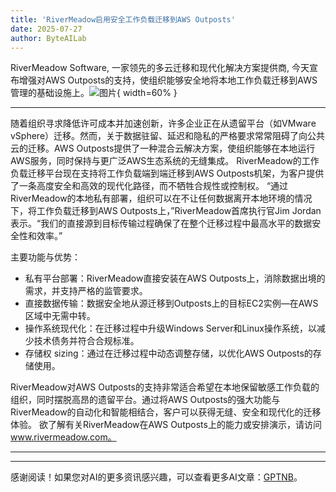 ```yaml
---
title: 'RiverMeadow启用安全工作负载迁移到AWS Outposts'
date: 2025-07-27
author: ByteAILab
---
```


RiverMeadow Software, 一家领先的多云迁移和现代化解决方案提供商, 今天宣布增强对AWS Outposts的支持，使组织能够安全地将本地工作负载迁移到AWS管理的基础设施上。![图片](https://ai-techpark.com/wp-content/uploads/RiverMeadow.jpg){ width=60% }

---

随着组织寻求降低许可成本并加速创新，许多企业正在从遗留平台（如VMware vSphere）迁移。然而，关于数据驻留、延迟和隐私的严格要求常常阻碍了向公共云的迁移。AWS Outposts提供了一种混合云解决方案，使组织能够在本地运行AWS服务，同时保持与更广泛AWS生态系统的无缝集成。
RiverMeadow的工作负载迁移平台现在支持将工作负载端到端迁移到AWS Outposts机架，为客户提供了一条高度安全和高效的现代化路径，而不牺牲合规性或控制权。
“通过RiverMeadow的本地私有部署，组织可以在不让任何数据离开本地环境的情况下，将工作负载迁移到AWS Outposts上，”RiverMeadow首席执行官Jim Jordan表示。“我们的直接源到目标传输过程确保了在整个迁移过程中最高水平的数据安全性和效率。”

主要功能与优势：

- 私有平台部署：RiverMeadow直接安装在AWS Outposts上，消除数据出境的需求，并支持严格的监管要求。
- 直接数据传输：数据安全地从源迁移到Outposts上的目标EC2实例—在AWS区域中无需中转。
- 操作系统现代化：在迁移过程中升级Windows Server和Linux操作系统，以减少技术债务并符合合规标准。
- 存储权 sizing：通过在迁移过程中动态调整存储，以优化AWS Outposts的存储使用。

RiverMeadow对AWS Outposts的支持非常适合希望在本地保留敏感工作负载的组织，同时摆脱高昂的遗留平台。通过将AWS Outposts的强大功能与RiverMeadow的自动化和智能相结合，客户可以获得无缝、安全和现代化的迁移体验。
欲了解有关RiverMeadow在AWS Outposts上的能力或安排演示，请访问 www.rivermeadow.com。

---
---
感谢阅读！如果您对AI的更多资讯感兴趣，可以查看更多AI文章：[GPTNB](https://gptnb.com)。